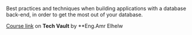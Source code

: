 Best practices and techniques when building applications with a database back-end, in order to get the most out of your database.

[Course link](https://www.youtube.com/playlist?list=PLE8kQVoC67Py5LnCUHp_wp2uzbaBZWSmx) on **Tech Vault** by **Eng.Amr Elhelw